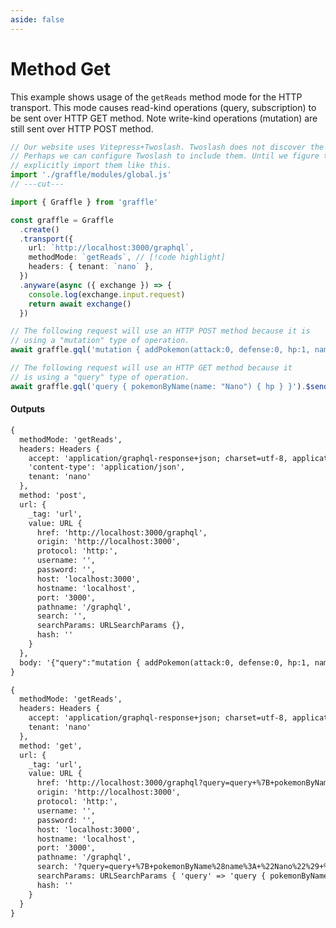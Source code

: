 ```yaml
---
aside: false
---
```


# Method Get

This example shows usage of the `getReads` method mode for the HTTP transport. This mode causes read-kind operations (query, subscription)
to be sent over HTTP GET method. Note write-kind operations (mutation) are still sent over HTTP POST method.

<!-- dprint-ignore-start -->
```ts twoslash
// Our website uses Vitepress+Twoslash. Twoslash does not discover the generated Graffle modules.
// Perhaps we can configure Twoslash to include them. Until we figure that out, we have to
// explicitly import them like this.
import './graffle/modules/global.js'
// ---cut---

import { Graffle } from 'graffle'

const graffle = Graffle
  .create()
  .transport({
    url: `http://localhost:3000/graphql`,
    methodMode: `getReads`, // [!code highlight]
    headers: { tenant: `nano` },
  })
  .anyware(async ({ exchange }) => {
    console.log(exchange.input.request)
    return await exchange()
  })

// The following request will use an HTTP POST method because it is
// using a "mutation" type of operation.
await graffle.gql('mutation { addPokemon(attack:0, defense:0, hp:1, name:"Nano", type: grass) { name } }').$send()

// The following request will use an HTTP GET method because it
// is using a "query" type of operation.
await graffle.gql('query { pokemonByName(name: "Nano") { hp } }').$send()
```
<!-- dprint-ignore-end -->

#### Outputs

<!-- dprint-ignore-start -->
```txt
{
  methodMode: 'getReads',
  headers: Headers {
    accept: 'application/graphql-response+json; charset=utf-8, application/json; charset=utf-8',
    'content-type': 'application/json',
    tenant: 'nano'
  },
  method: 'post',
  url: {
    _tag: 'url',
    value: URL {
      href: 'http://localhost:3000/graphql',
      origin: 'http://localhost:3000',
      protocol: 'http:',
      username: '',
      password: '',
      host: 'localhost:3000',
      hostname: 'localhost',
      port: '3000',
      pathname: '/graphql',
      search: '',
      searchParams: URLSearchParams {},
      hash: ''
    }
  },
  body: '{"query":"mutation { addPokemon(attack:0, defense:0, hp:1, name:\\"Nano\\", type: grass) { name } }"}'
}
```
<!-- dprint-ignore-end -->
<!-- dprint-ignore-start -->
```txt
{
  methodMode: 'getReads',
  headers: Headers {
    accept: 'application/graphql-response+json; charset=utf-8, application/json; charset=utf-8',
    tenant: 'nano'
  },
  method: 'get',
  url: {
    _tag: 'url',
    value: URL {
      href: 'http://localhost:3000/graphql?query=query+%7B+pokemonByName%28name%3A+%22Nano%22%29+%7B+hp+%7D+%7D',
      origin: 'http://localhost:3000',
      protocol: 'http:',
      username: '',
      password: '',
      host: 'localhost:3000',
      hostname: 'localhost',
      port: '3000',
      pathname: '/graphql',
      search: '?query=query+%7B+pokemonByName%28name%3A+%22Nano%22%29+%7B+hp+%7D+%7D',
      searchParams: URLSearchParams { 'query' => 'query { pokemonByName(name: "Nano") { hp } }' },
      hash: ''
    }
  }
}
```
<!-- dprint-ignore-end -->
